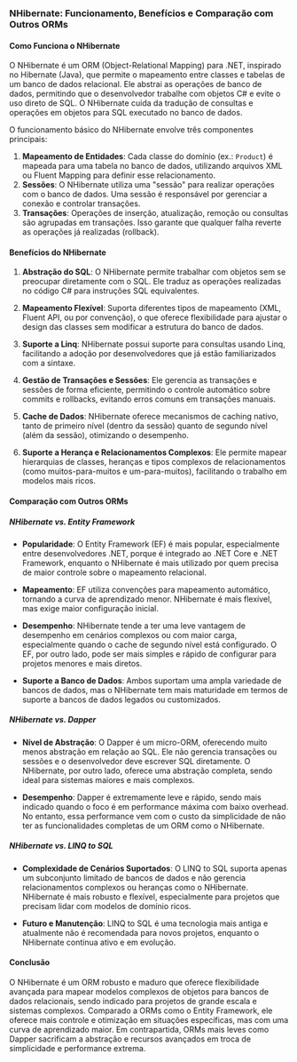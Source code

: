 ### NHibernate: Funcionamento, Benefícios e Comparação com Outros ORMs

#### Como Funciona o NHibernate

O NHibernate é um ORM (Object-Relational Mapping) para .NET, inspirado no Hibernate (Java), que permite o mapeamento entre classes e tabelas de um banco de dados relacional. Ele abstrai as operações de banco de dados, permitindo que o desenvolvedor trabalhe com objetos C# e evite o uso direto de SQL. O NHibernate cuida da tradução de consultas e operações em objetos para SQL executado no banco de dados.

O funcionamento básico do NHibernate envolve três componentes principais:

1. **Mapeamento de Entidades**: Cada classe do domínio (ex.: `Product`) é mapeada para uma tabela no banco de dados, utilizando arquivos XML ou Fluent Mapping para definir esse relacionamento.
2. **Sessões**: O NHibernate utiliza uma "sessão" para realizar operações com o banco de dados. Uma sessão é responsável por gerenciar a conexão e controlar transações.
3. **Transações**: Operações de inserção, atualização, remoção ou consultas são agrupadas em transações. Isso garante que qualquer falha reverte as operações já realizadas (rollback).

#### Benefícios do NHibernate

1. **Abstração do SQL**: O NHibernate permite trabalhar com objetos sem se preocupar diretamente com o SQL. Ele traduz as operações realizadas no código C# para instruções SQL equivalentes.
   
2. **Mapeamento Flexível**: Suporta diferentes tipos de mapeamento (XML, Fluent API, ou por convenção), o que oferece flexibilidade para ajustar o design das classes sem modificar a estrutura do banco de dados.
   
3. **Suporte a Linq**: NHibernate possui suporte para consultas usando Linq, facilitando a adoção por desenvolvedores que já estão familiarizados com a sintaxe.

4. **Gestão de Transações e Sessões**: Ele gerencia as transações e sessões de forma eficiente, permitindo o controle automático sobre commits e rollbacks, evitando erros comuns em transações manuais.

5. **Cache de Dados**: NHibernate oferece mecanismos de caching nativo, tanto de primeiro nível (dentro da sessão) quanto de segundo nível (além da sessão), otimizando o desempenho.

6. **Suporte a Herança e Relacionamentos Complexos**: Ele permite mapear hierarquias de classes, heranças e tipos complexos de relacionamentos (como muitos-para-muitos e um-para-muitos), facilitando o trabalho em modelos mais ricos.

#### Comparação com Outros ORMs

##### NHibernate vs. Entity Framework

- **Popularidade**: O Entity Framework (EF) é mais popular, especialmente entre desenvolvedores .NET, porque é integrado ao .NET Core e .NET Framework, enquanto o NHibernate é mais utilizado por quem precisa de maior controle sobre o mapeamento relacional.
  
- **Mapeamento**: EF utiliza convenções para mapeamento automático, tornando a curva de aprendizado menor. NHibernate é mais flexível, mas exige maior configuração inicial.
  
- **Desempenho**: NHibernate tende a ter uma leve vantagem de desempenho em cenários complexos ou com maior carga, especialmente quando o cache de segundo nível está configurado. O EF, por outro lado, pode ser mais simples e rápido de configurar para projetos menores e mais diretos.

- **Suporte a Banco de Dados**: Ambos suportam uma ampla variedade de bancos de dados, mas o NHibernate tem mais maturidade em termos de suporte a bancos de dados legados ou customizados.

##### NHibernate vs. Dapper

- **Nível de Abstração**: O Dapper é um micro-ORM, oferecendo muito menos abstração em relação ao SQL. Ele não gerencia transações ou sessões e o desenvolvedor deve escrever SQL diretamente. O NHibernate, por outro lado, oferece uma abstração completa, sendo ideal para sistemas maiores e mais complexos.

- **Desempenho**: Dapper é extremamente leve e rápido, sendo mais indicado quando o foco é em performance máxima com baixo overhead. No entanto, essa performance vem com o custo da simplicidade de não ter as funcionalidades completas de um ORM como o NHibernate.

##### NHibernate vs. LINQ to SQL

- **Complexidade de Cenários Suportados**: O LINQ to SQL suporta apenas um subconjunto limitado de bancos de dados e não gerencia relacionamentos complexos ou heranças como o NHibernate. NHibernate é mais robusto e flexível, especialmente para projetos que precisam lidar com modelos de domínio ricos.

- **Futuro e Manutenção**: LINQ to SQL é uma tecnologia mais antiga e atualmente não é recomendada para novos projetos, enquanto o NHibernate continua ativo e em evolução.

#### Conclusão

O NHibernate é um ORM robusto e maduro que oferece flexibilidade avançada para mapear modelos complexos de objetos para bancos de dados relacionais, sendo indicado para projetos de grande escala e sistemas complexos. Comparado a ORMs como o Entity Framework, ele oferece mais controle e otimização em situações específicas, mas com uma curva de aprendizado maior. Em contrapartida, ORMs mais leves como Dapper sacrificam a abstração e recursos avançados em troca de simplicidade e performance extrema.
